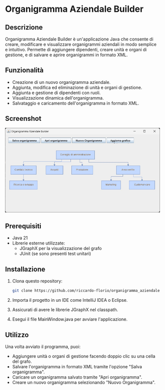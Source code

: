 # Organigramma Aziendale Builder

## Descrizione
Organigramma Aziendale Builder è un'applicazione Java che consente di creare, modificare e visualizzare organigrammi aziendali in modo semplice e intuitivo. Permette di aggiungere dipendenti, creare unità e organi di gestione, e di salvare e aprire organigrammi in formato XML.

## Funzionalità
- Creazione di un nuovo organigramma aziendale.
- Aggiunta, modifica ed eliminazione di unità e organi di gestione.
- Aggiunta e gestione di dipendenti con ruoli.
- Visualizzazione dinamica dell'organigramma.
- Salvataggio e caricamento dell'organigramma in formato XML.

## Screenshot
![Screenshot dell'Organigramma Aziendale Builder](screenshots/finestra_principale.jpg)

## Prerequisiti
- Java 21
- Librerie esterne utilizzate:
  - JGraphX per la visualizzazione del grafo
  - JUnit (se sono presenti test unitari)

## Installazione

1. Clona questo repository:

   ```bash
   git clone https://github.com/riccardo-florio/organigramma_aziendale.git
   ```

2. Importa il progetto in un IDE come IntelliJ IDEA o Eclipse.

3. Assicurati di avere le librerie JGraphX nel classpath.

4. Esegui il file MainWindow.java per avviare l'applicazione.


## Utilizzo

Una volta avviato il programma, puoi:
- Aggiungere unità o organi di gestione facendo doppio clic su una cella del grafo.
- Salvare l'organigramma in formato XML tramite l'opzione "Salva organigramma".
- Caricare un organigramma salvato tramite "Apri organigramma".
- Creare un nuovo organigramma selezionando "Nuovo Organigramma".
